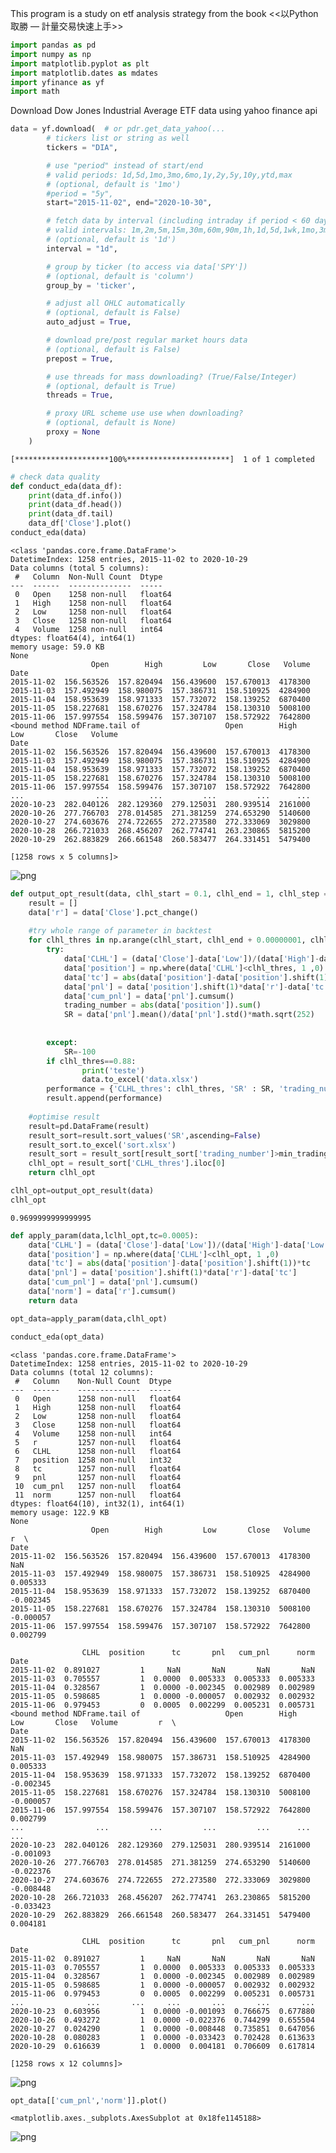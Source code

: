 This program is a study on etf analysis strategy from the book <<以Python取勝 — 計量交易快速上手>>


```python
import pandas as pd
import numpy as np
import matplotlib.pyplot as plt
import matplotlib.dates as mdates
import yfinance as yf
import math
```

Download Dow Jones Industrial Average ETF data using yahoo finance api 


```python
data = yf.download(  # or pdr.get_data_yahoo(...
        # tickers list or string as well
        tickers = "DIA",

        # use "period" instead of start/end
        # valid periods: 1d,5d,1mo,3mo,6mo,1y,2y,5y,10y,ytd,max
        # (optional, default is '1mo')
        #period = "5y",
        start="2015-11-02", end="2020-10-30",

        # fetch data by interval (including intraday if period < 60 days)
        # valid intervals: 1m,2m,5m,15m,30m,60m,90m,1h,1d,5d,1wk,1mo,3mo
        # (optional, default is '1d')
        interval = "1d",

        # group by ticker (to access via data['SPY'])
        # (optional, default is 'column')
        group_by = 'ticker',

        # adjust all OHLC automatically
        # (optional, default is False)
        auto_adjust = True,

        # download pre/post regular market hours data
        # (optional, default is False)
        prepost = True,

        # use threads for mass downloading? (True/False/Integer)
        # (optional, default is True)
        threads = True,

        # proxy URL scheme use use when downloading?
        # (optional, default is None)
        proxy = None
    )
```

    [*********************100%***********************]  1 of 1 completed
    


```python
# check data quality
def conduct_eda(data_df):
    print(data_df.info())
    print(data_df.head())
    print(data_df.tail)
    data_df['Close'].plot()
conduct_eda(data)
```

    <class 'pandas.core.frame.DataFrame'>
    DatetimeIndex: 1258 entries, 2015-11-02 to 2020-10-29
    Data columns (total 5 columns):
     #   Column  Non-Null Count  Dtype  
    ---  ------  --------------  -----  
     0   Open    1258 non-null   float64
     1   High    1258 non-null   float64
     2   Low     1258 non-null   float64
     3   Close   1258 non-null   float64
     4   Volume  1258 non-null   int64  
    dtypes: float64(4), int64(1)
    memory usage: 59.0 KB
    None
                      Open        High         Low       Close   Volume
    Date                                                               
    2015-11-02  156.563526  157.820494  156.439600  157.670013  4178300
    2015-11-03  157.492949  158.980075  157.386731  158.510925  4284900
    2015-11-04  158.953639  158.971333  157.732072  158.139252  6870400
    2015-11-05  158.227681  158.670276  157.324784  158.130310  5008100
    2015-11-06  157.997554  158.599476  157.307107  158.572922  7642800
    <bound method NDFrame.tail of                   Open        High         Low       Close   Volume
    Date                                                               
    2015-11-02  156.563526  157.820494  156.439600  157.670013  4178300
    2015-11-03  157.492949  158.980075  157.386731  158.510925  4284900
    2015-11-04  158.953639  158.971333  157.732072  158.139252  6870400
    2015-11-05  158.227681  158.670276  157.324784  158.130310  5008100
    2015-11-06  157.997554  158.599476  157.307107  158.572922  7642800
    ...                ...         ...         ...         ...      ...
    2020-10-23  282.040126  282.129360  279.125031  280.939514  2161000
    2020-10-26  277.766703  278.014585  271.381259  274.653290  5140600
    2020-10-27  274.603676  274.722655  272.273580  272.333069  3029800
    2020-10-28  266.721033  268.456207  262.774741  263.230865  5815200
    2020-10-29  262.883829  266.661548  260.583477  264.331451  5479400
    
    [1258 rows x 5 columns]>
    


![png](output_4_1.png)



```python
def output_opt_result(data, clhl_start = 0.1, clhl_end = 1, clhl_step = 0.01, tc = 0.0005, min_trading_num=728):
    result = []
    data['r'] = data['Close'].pct_change()
    
    #try whole range of parameter in backtest
    for clhl_thres in np.arange(clhl_start, clhl_end + 0.00000001, clhl_step):
        try: 
            data['CLHL'] = (data['Close']-data['Low'])/(data['High']-data['Low'])
            data['position'] = np.where(data['CLHL']<clhl_thres, 1 ,0)
            data['tc'] = abs(data['position']-data['position'].shift(1))*tc
            data['pnl'] = data['position'].shift(1)*data['r']-data['tc']
            data['cum_pnl'] = data['pnl'].cumsum()
            trading_number = abs(data['position']).sum()
            SR = data['pnl'].mean()/data['pnl'].std()*math.sqrt(252)
            
            
        except:
            SR=-100
        if clhl_thres==0.88:
                print('teste')
                data.to_excel('data.xlsx')
        performance = {'CLHL_thres': clhl_thres, 'SR' : SR, 'trading_number':trading_number}
        result.append(performance)
        
    #optimise result
    result=pd.DataFrame(result)
    result_sort=result.sort_values('SR',ascending=False)
    result_sort.to_excel('sort.xlsx')
    result_sort = result_sort[result_sort['trading_number']>min_trading_num]
    clhl_opt = result_sort['CLHL_thres'].iloc[0]
    return clhl_opt
```


```python
clhl_opt=output_opt_result(data)
clhl_opt
```




    0.9699999999999995




```python
def apply_param(data,lclhl_opt,tc=0.0005):
    data['CLHL'] = (data['Close']-data['Low'])/(data['High']-data['Low'])
    data['position'] = np.where(data['CLHL']<clhl_opt, 1 ,0)
    data['tc'] = abs(data['position']-data['position'].shift(1))*tc
    data['pnl'] = data['position'].shift(1)*data['r']-data['tc']
    data['cum_pnl'] = data['pnl'].cumsum()
    data['norm'] = data['r'].cumsum()
    return data
```


```python
opt_data=apply_param(data,clhl_opt)
```


```python
conduct_eda(opt_data)
```

    <class 'pandas.core.frame.DataFrame'>
    DatetimeIndex: 1258 entries, 2015-11-02 to 2020-10-29
    Data columns (total 12 columns):
     #   Column    Non-Null Count  Dtype  
    ---  ------    --------------  -----  
     0   Open      1258 non-null   float64
     1   High      1258 non-null   float64
     2   Low       1258 non-null   float64
     3   Close     1258 non-null   float64
     4   Volume    1258 non-null   int64  
     5   r         1257 non-null   float64
     6   CLHL      1258 non-null   float64
     7   position  1258 non-null   int32  
     8   tc        1257 non-null   float64
     9   pnl       1257 non-null   float64
     10  cum_pnl   1257 non-null   float64
     11  norm      1257 non-null   float64
    dtypes: float64(10), int32(1), int64(1)
    memory usage: 122.9 KB
    None
                      Open        High         Low       Close   Volume         r  \
    Date                                                                            
    2015-11-02  156.563526  157.820494  156.439600  157.670013  4178300       NaN   
    2015-11-03  157.492949  158.980075  157.386731  158.510925  4284900  0.005333   
    2015-11-04  158.953639  158.971333  157.732072  158.139252  6870400 -0.002345   
    2015-11-05  158.227681  158.670276  157.324784  158.130310  5008100 -0.000057   
    2015-11-06  157.997554  158.599476  157.307107  158.572922  7642800  0.002799   
    
                    CLHL  position      tc       pnl   cum_pnl      norm  
    Date                                                                  
    2015-11-02  0.891027         1     NaN       NaN       NaN       NaN  
    2015-11-03  0.705557         1  0.0000  0.005333  0.005333  0.005333  
    2015-11-04  0.328567         1  0.0000 -0.002345  0.002989  0.002989  
    2015-11-05  0.598685         1  0.0000 -0.000057  0.002932  0.002932  
    2015-11-06  0.979453         0  0.0005  0.002299  0.005231  0.005731  
    <bound method NDFrame.tail of                   Open        High         Low       Close   Volume         r  \
    Date                                                                            
    2015-11-02  156.563526  157.820494  156.439600  157.670013  4178300       NaN   
    2015-11-03  157.492949  158.980075  157.386731  158.510925  4284900  0.005333   
    2015-11-04  158.953639  158.971333  157.732072  158.139252  6870400 -0.002345   
    2015-11-05  158.227681  158.670276  157.324784  158.130310  5008100 -0.000057   
    2015-11-06  157.997554  158.599476  157.307107  158.572922  7642800  0.002799   
    ...                ...         ...         ...         ...      ...       ...   
    2020-10-23  282.040126  282.129360  279.125031  280.939514  2161000 -0.001093   
    2020-10-26  277.766703  278.014585  271.381259  274.653290  5140600 -0.022376   
    2020-10-27  274.603676  274.722655  272.273580  272.333069  3029800 -0.008448   
    2020-10-28  266.721033  268.456207  262.774741  263.230865  5815200 -0.033423   
    2020-10-29  262.883829  266.661548  260.583477  264.331451  5479400  0.004181   
    
                    CLHL  position      tc       pnl   cum_pnl      norm  
    Date                                                                  
    2015-11-02  0.891027         1     NaN       NaN       NaN       NaN  
    2015-11-03  0.705557         1  0.0000  0.005333  0.005333  0.005333  
    2015-11-04  0.328567         1  0.0000 -0.002345  0.002989  0.002989  
    2015-11-05  0.598685         1  0.0000 -0.000057  0.002932  0.002932  
    2015-11-06  0.979453         0  0.0005  0.002299  0.005231  0.005731  
    ...              ...       ...     ...       ...       ...       ...  
    2020-10-23  0.603956         1  0.0000 -0.001093  0.766675  0.677880  
    2020-10-26  0.493272         1  0.0000 -0.022376  0.744299  0.655504  
    2020-10-27  0.024290         1  0.0000 -0.008448  0.735851  0.647056  
    2020-10-28  0.080283         1  0.0000 -0.033423  0.702428  0.613633  
    2020-10-29  0.616639         1  0.0000  0.004181  0.706609  0.617814  
    
    [1258 rows x 12 columns]>
    


![png](output_9_1.png)



```python
opt_data[['cum_pnl','norm']].plot()
```




    <matplotlib.axes._subplots.AxesSubplot at 0x18fe1145188>




![png](output_10_1.png)



```python

```
